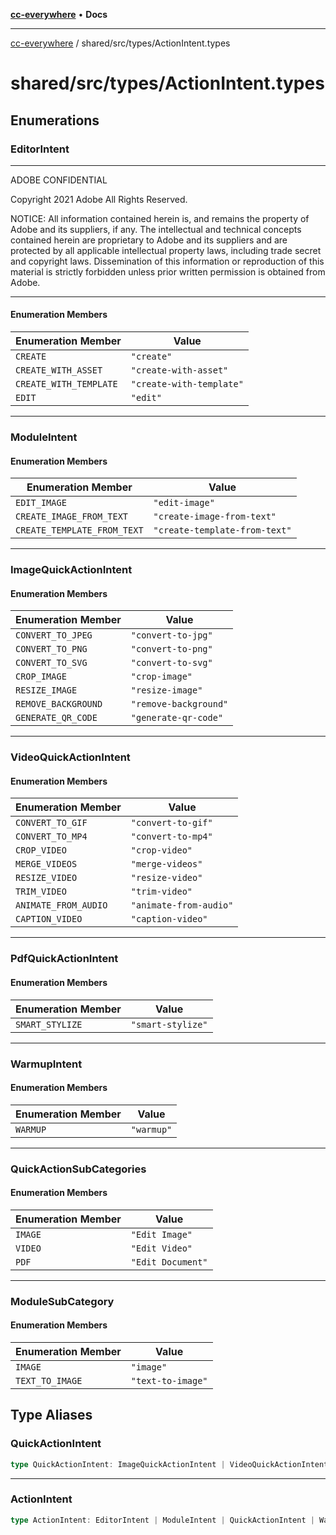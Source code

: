 [**cc-everywhere**](../../../index.md) • **Docs**

***

[cc-everywhere](../../../index.md) / shared/src/types/ActionIntent.types

# shared/src/types/ActionIntent.types

## Enumerations

### EditorIntent

**********************************************************************
  ADOBE CONFIDENTIAL

  Copyright 2021 Adobe
  All Rights Reserved.

  NOTICE:  All information contained herein is, and remains
  the property of Adobe and its suppliers, if any. The intellectual
  and technical concepts contained herein are proprietary to Adobe
  and its suppliers and are protected by all applicable intellectual
  property laws, including trade secret and copyright laws.
  Dissemination of this information or reproduction of this material
  is strictly forbidden unless prior written permission is obtained
  from Adobe.
************************************************************************

#### Enumeration Members

| Enumeration Member | Value |
| ------ | ------ |
| `CREATE` | `"create"` |
| `CREATE_WITH_ASSET` | `"create-with-asset"` |
| `CREATE_WITH_TEMPLATE` | `"create-with-template"` |
| `EDIT` | `"edit"` |

***

### ModuleIntent

#### Enumeration Members

| Enumeration Member | Value |
| ------ | ------ |
| `EDIT_IMAGE` | `"edit-image"` |
| `CREATE_IMAGE_FROM_TEXT` | `"create-image-from-text"` |
| `CREATE_TEMPLATE_FROM_TEXT` | `"create-template-from-text"` |

***

### ImageQuickActionIntent

#### Enumeration Members

| Enumeration Member | Value |
| ------ | ------ |
| `CONVERT_TO_JPEG` | `"convert-to-jpg"` |
| `CONVERT_TO_PNG` | `"convert-to-png"` |
| `CONVERT_TO_SVG` | `"convert-to-svg"` |
| `CROP_IMAGE` | `"crop-image"` |
| `RESIZE_IMAGE` | `"resize-image"` |
| `REMOVE_BACKGROUND` | `"remove-background"` |
| `GENERATE_QR_CODE` | `"generate-qr-code"` |

***

### VideoQuickActionIntent

#### Enumeration Members

| Enumeration Member | Value |
| ------ | ------ |
| `CONVERT_TO_GIF` | `"convert-to-gif"` |
| `CONVERT_TO_MP4` | `"convert-to-mp4"` |
| `CROP_VIDEO` | `"crop-video"` |
| `MERGE_VIDEOS` | `"merge-videos"` |
| `RESIZE_VIDEO` | `"resize-video"` |
| `TRIM_VIDEO` | `"trim-video"` |
| `ANIMATE_FROM_AUDIO` | `"animate-from-audio"` |
| `CAPTION_VIDEO` | `"caption-video"` |

***

### PdfQuickActionIntent

#### Enumeration Members

| Enumeration Member | Value |
| ------ | ------ |
| `SMART_STYLIZE` | `"smart-stylize"` |

***

### WarmupIntent

#### Enumeration Members

| Enumeration Member | Value |
| ------ | ------ |
| `WARMUP` | `"warmup"` |

***

### QuickActionSubCategories

#### Enumeration Members

| Enumeration Member | Value |
| ------ | ------ |
| `IMAGE` | `"Edit Image"` |
| `VIDEO` | `"Edit Video"` |
| `PDF` | `"Edit Document"` |

***

### ModuleSubCategory

#### Enumeration Members

| Enumeration Member | Value |
| ------ | ------ |
| `IMAGE` | `"image"` |
| `TEXT_TO_IMAGE` | `"text-to-image"` |

## Type Aliases

### QuickActionIntent

```ts
type QuickActionIntent: ImageQuickActionIntent | VideoQuickActionIntent | PdfQuickActionIntent;
```

***

### ActionIntent

```ts
type ActionIntent: EditorIntent | ModuleIntent | QuickActionIntent | WarmupIntent;
```
